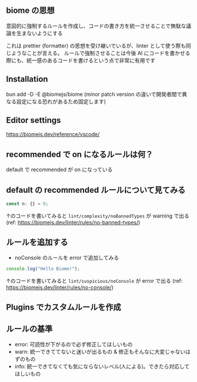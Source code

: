 ## biome の思想
意図的に強制するルールを作成し、コードの書き方を統一させることで無駄な議論を生まないようにする

これは prettier (formatter) の思想を受け継いでいるが、linter として使う際も同じようなことが言える。
ルールで強制させることは今後 AI にコードを書かせる際にも、統一感のあるコードを書けるという点で非常に有用です

## Installation
bun add -D -E @biomejs/biome
(minor patch version の違いで開発者間で異なる設定になる恐れがあるため固定します)

## Editor settings
https://biomejs.dev/reference/vscode/

## recommended で on になるルールは何？
default で recommended が on になっている

## default の recommended ルールについて見てみる
```ts
const n: {} = 0;
```
↑のコードを書いてみると `lint/complexity/noBannedTypes` が warning で出る
(ref: https://biomejs.dev/linter/rules/no-banned-types/)

## ルールを追加する
- noConsole のルールを error で追加してみる
```ts
console.log("Hello Biome!");
```
↑のコードを書いてみると `lint/suspicious/noConsole` が error で出る
(ref: https://biomejs.dev/linter/rules/no-console/)

## Plugins でカスタムルールを作成

## ルールの基準
- error: 可読性が下がるので必ず修正してほしいもの
- warn: 統一できててないと迷いが出るもの & 修正もそんなに大変じゃないはずのもの
- info: 統一できてなくても気にならないレベル(人による)。できたら対応してほしいもの
